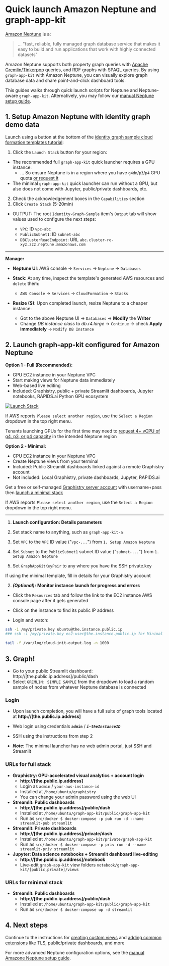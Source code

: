 # Quick launch Amazon Neptune and graph-app-kit

[Amazon Neptune](https://aws.amazon.com/neptune/) is a:

> ... &quot;fast, reliable, fully managed graph database service that makes it easy to build and run applications that work with highly connected datasets&quot;

Amazon Neptune supports both property graph queries with [Apache Gremlin/Tinkerpop](https://tinkerpop.apache.org/) queries, and RDF graphs with SPAQL queries. By using `graph-app-kit` with Amazon Neptune, you can visually explore graph database data and share point-and-click dashboard tools. 

This guides walks through quick launch scripts for Neptune and Neptune-aware `graph-app-kit`. Alternatively, you may follow our [manual Neptune setup guide](neptune-manual.md). 

## 1. Setup Amazon Neptune with identity graph demo data

Launch using a button at the bottom of the [identity graph sample cloud formation templates tutorial](https://aws.amazon.com/blogs/database/building-a-customer-identity-graph-with-amazon-neptune/):


1. Click the `Launch Stack` button for your region:
  * The recommended full `graph-app-kit` quick launcher requires a GPU instance:
     * ... So ensure Neptune is in a region where you have `g4dn`/`p3`/`p4` GPU quota [or request it](https://docs.aws.amazon.com/AWSEC2/latest/UserGuide/ec2-resource-limits.html)
  * The minimal `graph-app-kit` quick launcher can run without a GPU, but also does not come with Jupyter, public/private dashboards, etc.
2. Check the acknowledgement boxes in the `Capabilities` section
3. Click `Create Stack` (5-20min)
  *  OUTPUT: The root `Identity-Graph-Sample` item's `Output` tab will show values used to configure the next steps:

      * `VPC`: ID `vpc-abc`
      * `PublicSubnet1`: ID `subnet-abc`
      * `DBClusterReadEndpoint`: URL `abc.cluster-ro-xyz.zzz.neptune.amazonaws.com`

----

**Manage:**

* **Neptune UI**: AWS console -> `Services` -> `Neptune` -> `Databases`

* **Stack**: At any time, inspect the template's generated AWS resources and `delete` them:
	*  `AWS Console` -> `Services` -> `CloudFormation` -> `Stacks` 

* **Resize ($)**: Upon completed launch, resize Neptune to a cheaper instance: 
  * Got to the above Neptune UI -> `Databases` -> **Modify** the **Writer**
  * Change *DB instance class* to *db.r4.large* -> `Continue` -> check **Apply immediately** -> `Modify DB Instance`

## 2. Launch graph-app-kit configured for Amazon Neptune

**Option 1 - Full (Recommended):** 

  * GPU EC2 instance in your Neptune VPC
  * Start making views for Neptune data immediately
  * Web-based live editing
  * Included: Graphistry, public + private Streamlit dashboards, Jupyter notebooks, RAPIDS.ai Python GPU ecosystem

  [![Launch Stack](https://s3.amazonaws.com/cloudformation-examples/cloudformation-launch-stack.png)](https://console.aws.amazon.com/cloudformation/home?region=region#/stacks/new?stackName=graph_app_kit_full&templateURL=https://graph-app-kit-repo-public.s3.us-east-2.amazonaws.com/templates/latest/neptune/graphistry.yml)
  
  If AWS reports `Please select another region`, use the `Select a Region` dropdown in the top right menu.

  Tenants launching GPUs for the first time may need to [request 4+ vCPU of g4, p3, or p4 capacity](https://docs.aws.amazon.com/AWSEC2/latest/UserGuide/ec2-resource-limits.html) in the intended Neptune region

**Option 2 - Minimal:**

  * CPU EC2 instance in your Neptune VPC
  * Create Neptune views from your terminal
  * Included: Public Streamlit dashboards linked against a remote Graphistry account
  * Not included: Local Graphistry, private dashboards, Jupyter, RAPIDS.ai

  Get a free or self-managed [Graphistry server account](https://www.graphistry.com/get-started) with username+pass then [launch a minimal stack](https://console.aws.amazon.com/cloudformation/home?region=region#/stacks/new?stackName=graph_app_kit_full&templateURL=https://graph-app-kit-repo-public.s3.us-east-2.amazonaws.com/templates/latest/neptune/graphistry.yml)
  
  If AWS reports `Please select another region`, use the `Select a Region` dropdown in the top right menu.

----

1. **Launch configuration: Details parameters**

  1. Set stack name to anything, such as `graph-app-kit-a`
  1. Set `VPC` to the `VPC` ID value ("`vpc-...`") from `1. Setup Amazon Neptune`
  1. Set `Subnet` to the `PublicSubnet1` subnet ID value ("`subnet-...`") from `1. Setup Amazon Neptune`
  1. Set `GraphAppKitKeyPair` to any where you have the SSH private.key

  If using the minimal template, fill in details for your Graphistry account

2. ***(Optional):*** **Monitor instance launch for progress and errors**

  * Click the `Resources` tab and follow the link to the EC2 instance AWS console page after it gets generated

  * Click on the instance to find its public IP address
  
  * Login and watch:

  ```bash
  ssh -i /my/private.key ubuntu@the.instance.public.ip 
  ### ssh -i /my/private.key ec2-user@the.instance.public.ip for Minimal launcher

  tail -f /var/log/cloud-init-output.log -n 1000
  ```

## 3. Graph!

* Go to your public Streamlit dashboard: http://[the.public.ip.address]/public/dash
* Select `GREMLIN: SIMPLE SAMPLE` from the dropdown to load a random sample of nodes from whatever Neptune database is connected

### Login

* Upon launch completion, you will have a full suite of graph tools located at **http://[the.public.ip.address]**

* Web login using credentials **`admin`** / ***`i-theInstanceID`*** 

* SSH using the instructions from step 2

* ***Note***: The minimal launcher has no web admin portal, just SSH and Streamlit

### URLs for full stack 

* **Graphistry: GPU-accelerated visual analytics + account login**
  * **http://[the.public.ip.address]**
  * Login as `admin` / `your-aws-instance-id`
  * Installed at `/home/ubuntu/graphistry`
  * You can change your admin password using the web UI
* **Streamlit: Public dashboards**
  * **http://[the.public.ip.address]/public/dash**
  * Installed at `/home/ubuntu/graph-app-kit/public/graph-app-kit`
  * Run as `src/docker $ docker-compose -p pub run -d --name streamlit-pub streamlit`
* **Streamlit: Private dashboards**
  * **http://[the.public.ip.address]/private/dash**
  * Installed at `/home/ubuntu/graph-app-kit/private/graph-app-kit`
  * Run as `src/docker $ docker-compose -p priv run -d --name streamlit-priv streamlit`
* **Jupyter: Data science notebooks + Streamlit dashboard live-editing**
  * **http://[the.public.ip.address]/notebook**
  * Live-edit `graph-app-kit` view folders `notebook/graph-app-kit/[public,private]/views`

### URLs for minimal stack 

* **Streamlit: Public dashboards**
  * **http://[the.public.ip.address]/public/dash**
  * Installed at `/home/ubuntu/graph-app-kit/public/graph-app-kit`
  * Run as `src/docker $ docker-compose up -d streamlit`

## 4. Next steps

Continue to the instructions for [creating custom views](views.md) and [adding common extensions](extend.md) like TLS, public/private dashboards, and more

For more advanced Neptune configuration options, see the [manual Amazone Neptune setup guide](neptune-manual.md).
